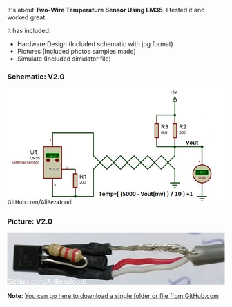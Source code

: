 It's about **Two-Wire Temperature Sensor Using LM35**.
I tested it and worked great.

It has included:
- Hardware Design (Included schematic with jpg format)
- Pictures (Included photos samples made)
- Simulate (Included simulator file)

### Schematic: V2.0
![](https://github.com/AliRezaJoodi/Electronic-Modules/blob/main/Sensor_LM35_Two-Wire/Hardware/V2.0.jpg?raw=true)

### Picture: V2.0
![](https://github.com/AliRezaJoodi/Electronic-Modules/blob/main/Sensor_LM35_Two-Wire/Pictures/V2.0.jpg?raw=true)

**Note**: [You can go here to download a single folder or file from GitHub.com](https://minhaskamal.github.io/DownGit/#/home)
